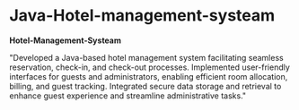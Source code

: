 # Java-Hotel-management-systeam
**Hotel-Management-Systeam**

"Developed a Java-based hotel management system facilitating seamless reservation, check-in, and check-out processes. Implemented user-friendly interfaces for guests and administrators, enabling efficient room allocation, billing, and guest tracking. Integrated secure data storage and retrieval to enhance guest experience and streamline administrative tasks."  
